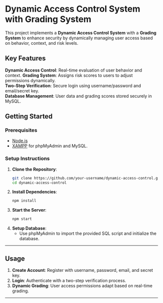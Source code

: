 # Dynamic Access Control System with Grading System

This project implements a **Dynamic Access Control System** with a **Grading System** to enhance security by dynamically managing user access based on behavior, context, and risk levels.

## Key Features

 **Dynamic Access Control**: Real-time evaluation of user behavior and context.
 **Grading System**: Assigns risk scores to users to adjust permissions dynamically.  
 **Two-Step Verification**: Secure login using username/password and email/secret key.  
 **Database Management**: User data and grading scores stored securely in MySQL.  



## Getting Started

### Prerequisites
- [Node.js](https://nodejs.org/)  
- [XAMPP](https://www.apachefriends.org/) for phpMyAdmin and MySQL.  

### Setup Instructions
1. **Clone the Repository**:
   ```bash
   git clone https://github.com/your-username/dynamic-access-control.git
   cd dynamic-access-control
   ```
2. **Install Dependencies**:
   ```bash
   npm install
   ```
3. **Start the Server**:
   ```bash
   npm start
   ```
4. **Setup Database**:
   - Use phpMyAdmin to import the provided SQL script and initialize the database.  

---

## Usage

1. **Create Account**: Register with username, password, email, and secret key.  
2. **Login**: Authenticate with a two-step verification process.  
3. **Dynamic Grading**: User access permissions adapt based on real-time grading.  

---

